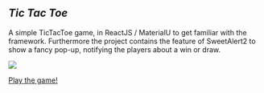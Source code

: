 ## *Tic Tac Toe*

A simple TicTacToe game, in ReactJS / MaterialU to get familiar with the framework. 
Furthermore the project contains the feature of SweetAlert2 to show a fancy pop-up, notifying the players about a win or draw.

![](aylinyil.github.io/ScreenOfGame.png)

[Play the game!](https://aylinyil.github.io/) 
